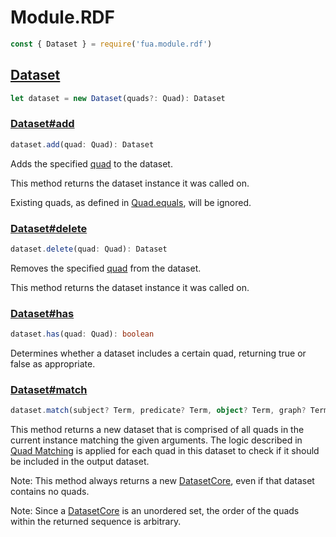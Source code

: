 # Module.RDF

<!-- TODO: write the second half of the Dataset specification -->
<!-- TODO: what about https://rdf.js.org/dataset-spec/#issue-container-generatedID-0 ? -->

```typescript
const { Dataset } = require('fua.module.rdf')
```

## [Dataset](https://rdf.js.org/dataset-spec/)

```typescript
let dataset = new Dataset(quads?: Quad): Dataset
```

### [Dataset#add](https://rdf.js.org/dataset-spec/#dfn-add)

```typescript
dataset.add(quad: Quad): Dataset
```

Adds the specified [quad](https://rdf.js.org/data-model-spec/#quad-interface) to the dataset.

This method returns the dataset instance it was called on.

Existing quads, as defined in [Quad.equals](https://rdf.js.org/data-model-spec/#dfn-equals), will be ignored.

### [Dataset#delete](https://rdf.js.org/dataset-spec/#dfn-delete)

```typescript
dataset.delete(quad: Quad): Dataset
```

Removes the specified [quad](https://rdf.js.org/data-model-spec/#quad-interface) from the dataset.

This method returns the dataset instance it was called on.

### [Dataset#has](https://rdf.js.org/dataset-spec/#dfn-has)

```typescript
dataset.has(quad: Quad): boolean
```

Determines whether a dataset includes a certain quad, returning true or false as appropriate.

### [Dataset#match](https://rdf.js.org/dataset-spec/#dfn-match)

```typescript
dataset.match(subject? Term, predicate? Term, object? Term, graph? Term): Dataset
```

This method returns a new dataset that is comprised of all quads in the current instance matching the given arguments. The logic described in [Quad Matching](https://rdf.js.org/dataset-spec/#quad-matching) is applied for each quad in this dataset to check if it should be included in the output dataset.

Note: This method always returns a new [DatasetCore](https://rdf.js.org/dataset-spec/#dfn-datasetcore), even if that dataset contains no quads.

Note: Since a [DatasetCore](https://rdf.js.org/dataset-spec/#dfn-datasetcore) is an unordered set, the order of the quads within the returned sequence is arbitrary.